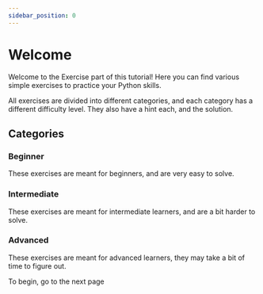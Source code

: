 ```yaml
---
sidebar_position: 0
---
```


# Welcome

Welcome to the Exercise part of this tutorial!
Here you can find various simple exercises to practice your Python skills.

All exercises are divided into different categories, and each category has a different difficulty level. They also have a hint each, and the solution.


## Categories

### Beginner

These exercises are meant for beginners, and are very easy to solve.

### Intermediate

These exercises are meant for intermediate learners, and are a bit harder to solve.

### Advanced

These exercises are meant for advanced learners, they may take a bit of time to figure out.


To begin, go to the next page